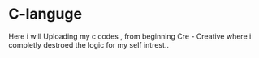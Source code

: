 # C-languge
Here i will Uploading my c codes , from beginning 
Cre - Creative where i completly destroed the logic for my self intrest..
